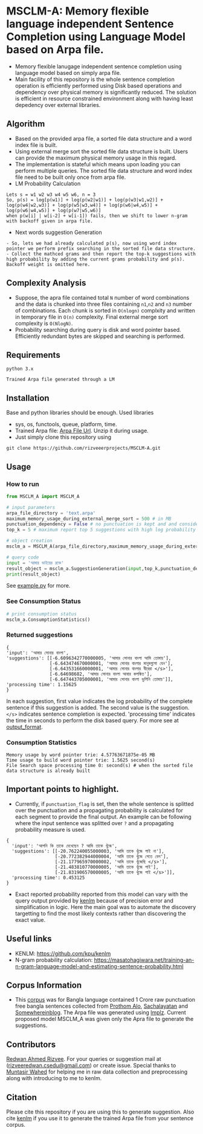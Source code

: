 # MSCLM-A: Memory flexible language independent Sentence Completion using Language Model based on Arpa file.
- Memory flexible lanugage independent sentence completion using language model based on simply arpa file. 
- Main facility of this repository is the whole sentence completion operation is efficiently performed using Disk based operations and dependency over physical memory is significantly reduced. The solution is efficient in resource constrained environment along with having least depedency over external libraries.

## Algorithm 
- Based on the provided arpa file, a sorted file data structure and a word index file is built. 
- Using external merge sort the sorted file data structure is built. Users can provide the maximum physical memory usage in this regard.  
- The implementation is stateful which means upon loading you can perform multiple queries. The sorted file data structure and word index file need to be built only once from arpa file. 
- LM Probability Calculation 
```
Lets s = w1 w2 w3 w4 w5 w6, n = 3 
So, p(s) = log[p(w1)] + log(p(w2|w1)] + log(p(w3|w1,w2)] + log(p(w4|w2,w3)] + log(p(w5|w3,w4)] + log(p(w6|w4,w5)] + log(p(w6|w4,w5)] + log(p(w7|w5,w6)]
when p(w[i] | w[i-2] + w[i-1]) fails, then we shift to lower n-gram with backoff given in arpa file. 
```
- Next words suggestion Generation 
```
- So, lets we had already calculated p(s), now using word index pointer we perform prefix searching in the sorted file data structure. 
- Collect the mathced grams and then report the top-k suggestions with high probability by adding the current grams probability and p(s). Backoff weight is omitted here.
```

## Complexity Analysis 
 - Suppose, the apra file contained total `N` number of word combinations and the data is chunked into three files containing ``n1``,``n2`` and ``n3`` number of combinations. Each chunk is sorted in ``O(nlogn)`` complxity and written in temporary file in ``O(n)`` complexity. Final external merge sort complexity is ``O(NlogN)``.
 - Probability searching during query is disk and word pointer based. Efficiently redundant bytes are skipped and searching is performed. 

## Requirements
``` 
python 3.x 
```

``` 
Trained Arpa file generated through a LM 
```

## Installation 
Base and python libraries should be enough. Used libraries 
- sys, os, functools, queue, platform, time.
- Trained Arpa file: [Arpa File Url](https://drive.google.com/file/d/1wjERbp4EYv7BCFAZ0DR908VgRiT_WNew/view?usp=sharing). Unzip it during usage.
- Just simply clone this repository using 
```
git clone https://github.com/rizveeerprojects/MSCLM-A.git
```

## Usage 
### How to run 
```python
from MSCLM_A import MSCLM_A

# input parameters
arpa_file_directory = 'text.arpa'
maximum_memory_usage_during_external_merge_sort = 500 # in MB
punctuation_dependency = False # no punctuation is kept and and considered there is no punctuation in the input sentence
top_k = 5 # maximum report top 5 suggestions with high log probability to complete the sentence

# object creation
msclm_a = MSCLM_A(arpa_file_directory,maximum_memory_usage_during_external_merge_sort)

# query code 
input = 'আমার ভাইয়ের রক্তে'
result_object = msclm_a.SuggestionGeneration(input,top_k,punctuation_dependency) # A bangla sentence
print(result_object)

```
See [example.py](./example.py) for more.  

### See Consumption Status 
```python
# print consumption status
msclm_a.ConsumptionStatistics()
```
### Returned suggestions 
```
{
'input': 'আমার সোনার বাংলা', 
'suggestions': [[-6.6096342770000005, 'আমার সোনার বাংলা আমি তোমায়'], 
                [-6.643474670000001, 'আমার সোনার বাংলার মানুষগুলো যেন'], 
                [-6.643531660000001, 'আমার সোনার বাংলার বীরেরা </s>'], 
                [-6.64698682, 'আমার সোনার বাংলা আবার কলঙ্কিত'], 
                [-6.647443705000001, 'আমার সোনার বাংলা ভুলিনি তোমায়']], 
'processing time': 1.15625
}
```
In each suggestion, first value indicates the log probability of the complete sentence if this suggestion is added. The second value is the suggestion. ``</s>`` indicates sentence completion is expected. 'processing time' indicates the time in seconds to perform the disk based query. For more see at [output_format](./test_result.txt).

### Consumption Statistics
```
Memory usage by word pointer trie: 4.57763671875e-05 MB
Time usage to build word pointer trie: 1.5625 second(s)
File Search space processing time 0: second(s) # when the sorted file data structure is already built
```

## Important points to highlight. 
- Currently, if ``punctuation_flag`` is set, then the whole sentence is splitted over the punctuation and a propagating probability is calculated for each segment to provide the final output. An example can be following where the input sentence was splitted over ``?`` and a propagating probability measure is used. 

```
{
  'input': 'আপনি কি তাকে দেখেছেন ? আমি তাকে খুঁজে', 
  'suggestions': [[-20.762240055000003, 'আমি তাকে খুঁজে পাই না'], 
                  [-20.772382944000004, 'আমি তাকে খুঁজে পেতে বেশ'], 
                  [-21.177965970000002, 'আমি তাকে খুঁজেছি </s>'], 
                  [-21.483810770000005, 'আমি তাকে খুঁজে পাই'], 
                  [-21.831906570000005, 'আমি তাকে খুঁজে পাই </s>']], 
  'processing time': 0.453125
}
```
- Exact reported probability reported from this model can vary with the query output provided by [kenlm](https://kheafield.com/code/kenlm/) because of precision error and simplification in logic. Here the main goal was to automate the discovery targetting to find the most likely contexts rather than discovering the exact value. 

## Useful links 
- KENLM: https://github.com/kpu/kenlm 
- N-gram probability calculation: https://masatohagiwara.net/training-an-n-gram-language-model-and-estimating-sentence-probability.html 

## Corpus Information 
- This [corpus](https://drive.google.com/file/d/1wjERbp4EYv7BCFAZ0DR908VgRiT_WNew/view?usp=sharing) was for Bangla language contained 1 Crore raw punctuation free bangla sentences collected from [Prothom Alo](https://www.prothomalo.com/), [Sachalayatan](http://www.sachalayatan.com/) and [Somewhereinblog](https://www.somewhereinblog.net/). The Arpa file was generated using [lmplz](https://kheafield.com/code/kenlm/). Current proposed model MSCLM_A was given only the Apra file to generate the suggestions.  

## Contributors 
[Redwan Ahmed Rizvee](https://www.linkedin.com/in/redwan-ahmed-rizvee-303b68133/). 
For your queries or suggestion mail at (rizveeredwan.csedu@gmail.com) or create issue.
Special thanks to [Muntasir Wahed](https://www.linkedin.com/in/immuntasir/) for helping me in raw data collection and preprocessing along with introducing to me to kenlm. 

## Citation 
Please cite this repository if you are using this to generate suggestion. Also cite [kenlm](https://kheafield.com/code/kenlm/) if you use it to generate the trained Arpa file from your sentence corpus.
